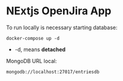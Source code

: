 # NExtjs OpenJira App
To run locally is necessary starting database:
```
docker-compose up -d
```

* -d, means __detached__

MongoDB URL local:
```
mongodb://localhost:27017/entriesdb
```